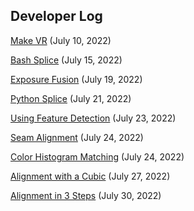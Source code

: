 ## Developer Log

[Make VR](./make_vr.md) (July 10, 2022)

[Bash Splice](./bash_splice.md) (July 15, 2022)

[Exposure Fusion](./exposure_fusion.md) (July 19, 2022)

[Python Splice](./python_splice.md) (July 21, 2022)

[Using Feature Detection](./feature_detection.md) (July 23, 2022)

[Seam Alignment](./seam_alignment.md) (July 24, 2022)

[Color Histogram Matching](./color_hist_match.md) (July 24, 2022)

[Alignment with a Cubic](./alignment_cubic.md) (July 27, 2022)

[Alignment in 3 Steps](./alignment_3_steps.md) (July 30, 2022)